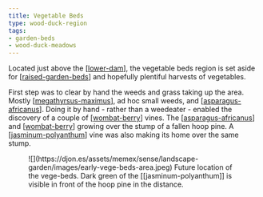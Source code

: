 ```yaml
---
title: Vegetable Beds
type: wood-duck-region
tags:
- garden-beds
- wood-duck-meadows
---
```


Located just above the [[lower-dam]], the vegetable beds region is set aside for [[raised-garden-beds]] and hopefully plentiful harvests of vegetables. 

First step was to clear by hand the weeds and grass taking up the area. Mostly [[megathyrsus-maximus]], ad hoc small weeds, and [[asparagus-africanus]]. Doing it by hand - rather than a weedeater - enabled the discovery of a couple of [[wombat-berry]] vines. The [[asparagus-africanus]] and [[wombat-berry]] growing over the stump of a fallen hoop pine. A [[jasminum-polyanthum]] vine was also making its home over the same stump.

<figure markdown>
![](https://djon.es/assets/memex/sense/landscape-garden/images/early-vege-beds-area.jpeg)
<caption>Future location of the vege-beds. Dark green of the [[jasminum-polyanthum]] is visible in front of the hoop pine in the distance.</caption>
</figure>

[//begin]: # "Autogenerated link references for markdown compatibility"
[lower-dam]: lower-dam "The lower dam"
[raised-garden-beds]: techniques/raised-garden-beds "Raised garden beds"
[megathyrsus-maximus]: plants/megathyrsus-maximus "Megathyrsus maximus (Guinea grass)"
[asparagus-africanus]: plants/asparagus-africanus "Asparagus africanus (Climbing asparagus fern)"
[wombat-berry]: plants/wombat-berry "Wombat Berry"
[jasminum-polyanthum]: plants/jasminum-polyanthum "Jasminum polyanthum (Pink Jasmine)"
[//end]: # "Autogenerated link references"